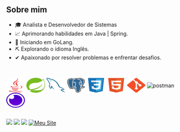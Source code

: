 ##
## Sobre mim


- 🎓 Analista e Desenvolvedor de Sistemas
- 📈 Aprimorando habilidades em Java | Spring.
- 🌱 Iniciando em GoLang.
- ⛏ Explorando o idioma Inglês.
- ✔ Apaixonado por resolver problemas e enfrentar desafios.


<!--## Minhas Skills

**Aplicações e dados**

![Java](https://img.shields.io/badge/-Java-333333?style=flat&logo=Java&logoColor=007396)
![JavaScript](https://img.shields.io/badge/-JavaScript-333333?style=flat&logo=javascript)
![HTML5](https://img.shields.io/badge/-HTML5-333333?style=flat&logo=HTML5)
![CSS](https://img.shields.io/badge/-CSS-333333?style=flat&logo=CSS3&logoColor=1572B6)
![MySQL](https://img.shields.io/badge/-MySQL-333333?style=flat&logo=mysql)

**Utilidades**

![Insomnia](https://img.shields.io/badge/-Insomnia-333333?style=flat&logo=insomnia)
![Postman](https://img.shields.io/badge/-Postman-333333?style=flat&logo=postman)

**DevOps**

![Git](https://img.shields.io/badge/-Git-333333?style=flat&logo=git)
![GitHub](https://img.shields.io/badge/-GitHub-333333?style=flat&logo=github)
![Docker](https://img.shields.io/badge/-Docker-333333?style=flat&logo=docker)

**Ferramentas de desenvolvimento**

![Visual Studio Code](https://img.shields.io/badge/-Visual%20Studio%20Code-333333?style=flat&logo=visual-studio-code&logoColor=007ACC)
![Eclipse](https://img.shields.io/badge/-Eclipse-333333?style=flat&logo=eclipse-ide&logoColor=2C2255)
![Trello](https://img.shields.io/badge/-Trello-333333?style=flat&logo=trello&logoColor=007ACC)
-->

##
<div style="display: inline_block"><br>
  <img align="center" alt="Java" height="40" width="50" src="https://raw.githubusercontent.com/devicons/devicon/master/icons/java/java-plain.svg">
  <img align="center" alt="spring" height="40" width="50" src="https://raw.githubusercontent.com/devicons/devicon/master/icons/spring/spring-original.svg">
  <!--<img align="center" alt="docker" height="40" width="50" src="https://raw.githubusercontent.com/devicons/devicon/master/icons/docker/docker-original.svg">-->
  <img align="center" alt="mysql" height="40" width="50" src="https://raw.githubusercontent.com/devicons/devicon/master/icons/mysql/mysql-original.svg">
  <!--<img align="center" alt="oracle" height="60" width="70" src="https://raw.githubusercontent.com/devicons/devicon/master/icons/oracle/oracle-original.svg">-->
  <img align="center" alt="postgresql" height="40" width="50" src="https://raw.githubusercontent.com/devicons/devicon/master/icons/postgresql/postgresql-original.svg">
  <img align="center" alt="mysql" height="40" width="50" src="https://github.com/devicons/devicon/blob/master/icons/css3/css3-original.svg">
  <img align="center" alt="mysql" height="40" width="50" src="https://github.com/devicons/devicon/blob/master/icons/html5/html5-original.svg">
  <img align="center" alt="git" height="40" width="50" src="https://raw.githubusercontent.com/devicons/devicon/master/icons/git/git-original.svg">
  <img align="center" alt="postman" height="40" width="50" src="https://icon.icepanel.io/Technology/svg/Postman.svg">
  <img align="center" alt="mysql" height="40" width="50" src="https://github.com/devicons/devicon/blob/master/icons/insomnia/insomnia-original.svg">
</div>


 ##
<div>
 <a href="https://discord.com/channels/@me/1031649002757824533" target="_blank"><img src="https://img.shields.io/badge/Discord-7289DA?style=for-the-badge&logo=discord&logoColor=white" target="_blank"></a> 
  <a href = "mailto:dev@vpelizzarisilva.com.br"><img src="https://img.shields.io/badge/-Gmail-%23333?style=for-the-badge&logo=gmail&logoColor=white" target="_blank"></a>
  <a href="https://www.linkedin.com/in/vpelizzari/" target="_blank"><img src="https://img.shields.io/badge/-LinkedIn-%230077B5?style=for-the-badge&logo=linkedin&logoColor=white" target="_blank"></a>
  <a href="https://vpelizzarisilva.com.br/" target="_blank"><img src="https://img.shields.io/badge/-Portf%C3%B3lio-%2300C?style=for-the-badge&logo=&logoColor=white" alt="Meu Site" target="blank"></a>
</div>

